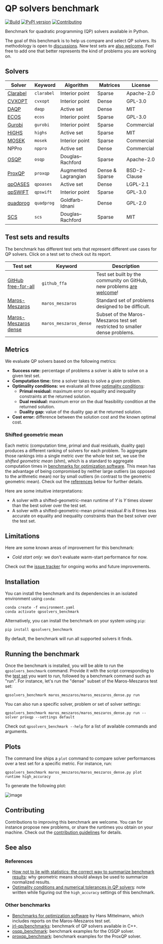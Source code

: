# QP solvers benchmark

[![Build](https://img.shields.io/github/actions/workflow/status/stephane-caron/qpsolvers_benchmark/ci.yml?branch=main)](https://github.com/stephane-caron/qpsolvers_benchmark/actions)
[![PyPI version](https://img.shields.io/pypi/v/qpsolvers_benchmark)](https://pypi.org/project/qpsolvers_benchmark/)
[![Contributing](https://img.shields.io/badge/PRs-welcome-green.svg)](https://github.com/stephane-caron/qpsolvers_benchmark/tree/master/CONTRIBUTING.md)

Benchmark for quadratic programming (QP) solvers available in Python.

The goal of this benchmark is to help us compare and select QP solvers. Its methodology is open to [discussions](https://github.com/stephane-caron/qpsolvers_benchmark/discussions). New test sets are [also welcome](CONTRIBUTING.md). Feel free to add one that better represents the kind of problems you are working on.

## Solvers

| Solver | Keyword | Algorithm | Matrices | License |
| ------ | ------- | --------- | -------- | ------- |
| [Clarabel](https://github.com/oxfordcontrol/Clarabel.rs) | ``clarabel`` | Interior point | Sparse | Apache-2.0 |
| [CVXOPT](http://cvxopt.org/) | ``cvxopt`` | Interior point | Dense | GPL-3.0 |
| [DAQP](https://github.com/darnstrom/daqp) | ``daqp`` | Active set | Dense | MIT |
| [ECOS](https://web.stanford.edu/~boyd/papers/ecos.html) | ``ecos`` | Interior point | Sparse | GPL-3.0 |
| [Gurobi](https://www.gurobi.com/) | ``gurobi`` | Interior point | Sparse | Commercial |
| [HiGHS](https://highs.dev/) | ``highs`` | Active set | Sparse | MIT |
| [MOSEK](https://mosek.com/) | ``mosek`` | Interior point | Sparse | Commercial |
| NPPro | ``nppro`` | Active set | Dense | Commercial |
| [OSQP](https://osqp.org/) | ``osqp`` | Douglas–Rachford | Sparse | Apache-2.0 |
| [ProxQP](https://github.com/Simple-Robotics/proxsuite) | ``proxqp`` | Augmented Lagrangian | Dense & Sparse | BSD-2-Clause |
| [qpOASES](https://github.com/coin-or/qpOASES) | ``qpoases`` | Active set | Dense | LGPL-2.1 |
| [qpSWIFT](https://qpswift.github.io/) | ``qpswift`` | Interior point | Sparse | GPL-3.0 |
| [quadprog](https://pypi.python.org/pypi/quadprog/) | ``quadprog`` | Goldfarb-Idnani | Dense | GPL-2.0 |
| [SCS](https://www.cvxgrp.org/scs/) | ``scs`` | Douglas–Rachford | Sparse | MIT |

## Test sets and results

The benchmark has different test sets that represent different use cases for QP solvers. Click on a test set to check out its report.

| Test set | Keyword | Description |
| -------- | ------- | ----------- |
| [GitHub free-for-all](github_ffa/results/github_ffa.md) | ``github_ffa`` | Test set built by the community on GitHub, new problems [are welcome](https://github.com/stephane-caron/qpsolvers_benchmark/issues/new?assignees=&labels=&template=new_problem.md&title=)! |
| [Maros-Meszaros](maros_meszaros/results/maros_meszaros.md) | ``maros_meszaros`` | Standard set of problems designed to be difficult. |
| [Maros-Meszaros dense](maros_meszaros/results/maros_meszaros_dense.md) | ``maros_meszaros_dense`` | Subset of the Maros-Meszaros test set restricted to smaller dense problems. |

## Metrics

We evaluate QP solvers based on the following metrics:

- **Success rate:** percentage of problems a solver is able to solve on a given test set.
- **Computation time:** time a solver takes to solve a given problem.
- **Optimality conditions:** we evaluate all three [optimality conditions](https://scaron.info/blog/optimality-conditions-and-numerical-tolerances-in-qp-solvers.html):
    - **Primal residual:** maximum error on equality and inequality constraints at the returned solution.
    - **Dual residual:** maximum error on the dual feasibility condition at the returned solution.
    - **Duality gap:** value of the duality gap at the returned solution.
- **Cost error:** difference between the solution cost and the known optimal cost.

### Shifted geometric mean

Each metric (computation time, primal and dual residuals, duality gap) produces a different ranking of solvers for each problem. To aggregate those rankings into a single metric over the whole test set, we use the *shifted geometric mean* (shm), which is a standard to aggregate computation times in [benchmarks for optimization software](#other-benchmarks). This mean has the advantage of being compromised by neither large outliers (as opposed to the arithmetic mean) nor by small outliers (in contrast to the geometric geometric mean). Check out the [references](#references) below for further details.

Here are some intuitive interpretations:

- A solver with a shifted-geometric-mean runtime of $Y$ is $Y$ times slower than the best solver over the test set.
- A solver with a shifted-geometric-mean primal residual $R$ is $R$ times less accurate on equality and inequality constraints than the best solver over the test set.

## Limitations

Here are some known areas of improvement for this benchmark:

- *Cold start only:* we don't evaluate warm-start performance for now.

Check out the [issue tracker](https://github.com/stephane-caron/qpsolvers_benchmark/issues) for ongoing works and future improvements.

## Installation

You can install the benchmark and its dependencies in an isolated environment using ``conda``:

```console
conda create -f environment.yaml
conda activate qpsolvers_benchmark
```

Alternatively, you can install the benchmark on your system using ``pip``:

```console
pip install qpsolvers_benchmark
```

By default, the benchmark will run all supported solvers it finds.

## Running the benchmark

Once the benchmark is installed, you will be able to run the ``qpsolvers_benchmark`` command. Provide it with the script corresponding to the [test set](#test-sets) you want to run, followed by a benchmark command such as "run". For instance, let's run the "dense" subset of the Maros-Meszaros test set:

```console
qpsolvers_benchmark maros_meszaros/maros_meszaros_dense.py run
```

You can also run a specific solver, problem or set of solver settings:

```console
qpsolvers_benchmark maros_meszaros/maros_meszaros_dense.py run --solver proxqp --settings default
```

Check out ``qpsolvers_benchmark --help`` for a list of available commands and arguments.

## Plots

The command line ships a ``plot`` command to compare solver performances over a test set for a specific metric. For instance, run:

```console
qpsolvers_benchmark maros_meszaros/maros_meszaros_dense.py plot runtime high_accuracy
```

To generate the following plot:

![image](https://user-images.githubusercontent.com/1189580/220150365-530cd685-fc90-49b5-90e0-0b243fa602d9.png)

## Contributing

Contributions to improving this benchmark are welcome. You can for instance propose new problems, or share the runtimes you obtain on your machine. Check out the [contribution guidelines](CONTRIBUTING.md) for details.

## See also

### References

- [How not to lie with statistics: the correct way to summarize benchmark results](https://www.cse.unsw.edu.au/~cs9242/18/papers/Fleming_Wallace_86.pdf): why geometric means should always be used to summarize normalized results.
- [Optimality conditions and numerical tolerances in QP solvers](https://scaron.info/blog/optimality-conditions-and-numerical-tolerances-in-qp-solvers.html): note written while figuring out the ``high_accuracy`` settings of this benchmark.

### Other benchmarks

- [Benchmarks for optimization software](http://plato.asu.edu/bench.html) by Hans Mittelmann, which includes reports on the Maros-Meszaros test set.
- [jrl-qp/benchmarks](https://github.com/jrl-umi3218/jrl-qp/tree/master/benchmarks): benchmark of QP solvers available in C++.
- [osqp\_benchmark](https://github.com/osqp/osqp_benchmarks): benchmark examples for the OSQP solver.
- [proxqp\_benchmark](https://github.com/Simple-Robotics/proxqp_benchmark): benchmark examples for the ProxQP solver.
